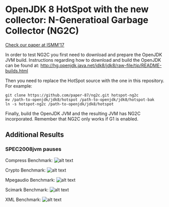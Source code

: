 # OpenJDK 8 HotSpot with the new collector: N-Generatioal Garbage Collector (NG2C)

[Check our paper at ISMM'17](http://www.gsd.inesc-id.pt/~rbruno/publications/rbruno-ismm17.pdf)

In order to test NG2C you first need to download and prepare the OpenJDK JVM build. Instructions regarding how to download and build the OpenJDK can be found at: http://hg.openjdk.java.net/jdk8/jdk8/raw-file/tip/README-builds.html

Then you need to replace the HotSpot source with the one in this repository. For example:

    git clone https://github.com/paper-87/ng2c.git hotspot-ng2c
    mv /path-to-openjdk/jdk8/hotspot /path-to-openjdk/jdk8/hotspot-bak
    ln -s hotspot-ng2c /path-to-openjdk/jdk8/hotspot

Finally, build the OpenJDK JVM and the resulting JVM has NG2C incorporated. Remember that NG2C only works if G1 is enabled.

## Additional Results

### SPEC2008jvm pauses

Compress Benchmark:
![alt text](https://github.com/rodrigo-bruno/ng2c/blob/master/ng2c_resources/pauses-compress.png "")

Crypto Benchmark:
![alt text](https://github.com/rodrigo-bruno/ng2c/blob/master/ng2c_resources/pauses-crypto.png "")

Mpegaudio Benchmark:
![alt text](https://github.com/rodrigo-bruno/ng2c/blob/master/ng2c_resources/pauses-mpegaudio.png "")

Scimark Benchmark:
![alt text](https://github.com/rodrigo-bruno/ng2c/blob/master/ng2c_resources/pauses-scimark.png "")

XML Benchmark:
![alt text](https://github.com/rodrigo-bruno/ng2c/blob/master/ng2c_resources/pauses-xml.png "")
